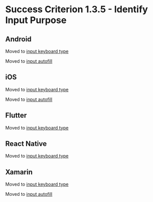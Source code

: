 # Success Criterion 1.3.5 - Identify Input Purpose

## Android

Moved to [input keyboard type](../input-keyboard-type)

Moved to [input autofill](../input-autofill.md)

## iOS

Moved to [input keyboard type](../input-keyboard-type)

Moved to [input autofill](../input-autofill.md)

## Flutter

Moved to [input keyboard type](../input-keyboard-type)

## React Native

Moved to [input keyboard type](../input-keyboard-type)

## Xamarin

Moved to [input keyboard type](../input-keyboard-type)

Moved to [input autofill](../input-autofill.md)
